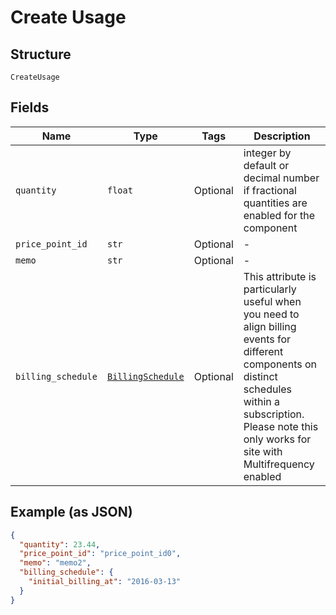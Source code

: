 
# Create Usage

## Structure

`CreateUsage`

## Fields

| Name | Type | Tags | Description |
|  --- | --- | --- | --- |
| `quantity` | `float` | Optional | integer by default or decimal number if fractional quantities are enabled for the component |
| `price_point_id` | `str` | Optional | - |
| `memo` | `str` | Optional | - |
| `billing_schedule` | [`BillingSchedule`](../../doc/models/billing-schedule.md) | Optional | This attribute is particularly useful when you need to align billing events for different components on distinct schedules within a subscription. Please note this only works for site with Multifrequency enabled |

## Example (as JSON)

```json
{
  "quantity": 23.44,
  "price_point_id": "price_point_id0",
  "memo": "memo2",
  "billing_schedule": {
    "initial_billing_at": "2016-03-13"
  }
}
```

